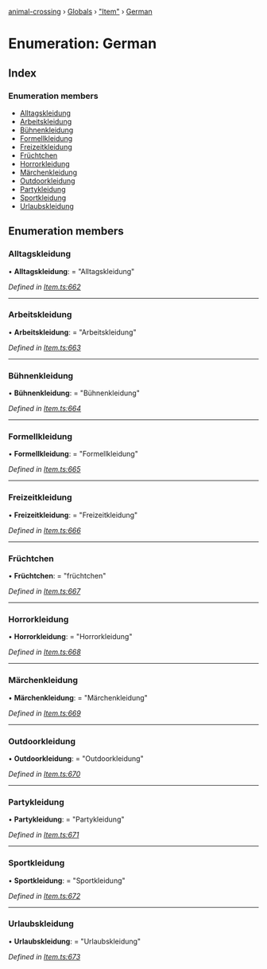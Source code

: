 [animal-crossing](../README.md) › [Globals](../globals.md) › ["Item"](../modules/_item_.md) › [German](_item_.german.md)

# Enumeration: German

## Index

### Enumeration members

* [Alltagskleidung](_item_.german.md#alltagskleidung)
* [Arbeitskleidung](_item_.german.md#arbeitskleidung)
* [Bühnenkleidung](_item_.german.md#bühnenkleidung)
* [Formellkleidung](_item_.german.md#formellkleidung)
* [Freizeitkleidung](_item_.german.md#freizeitkleidung)
* [Früchtchen](_item_.german.md#früchtchen)
* [Horrorkleidung](_item_.german.md#horrorkleidung)
* [Märchenkleidung](_item_.german.md#märchenkleidung)
* [Outdoorkleidung](_item_.german.md#outdoorkleidung)
* [Partykleidung](_item_.german.md#partykleidung)
* [Sportkleidung](_item_.german.md#sportkleidung)
* [Urlaubskleidung](_item_.german.md#urlaubskleidung)

## Enumeration members

###  Alltagskleidung

• **Alltagskleidung**: = "Alltagskleidung"

*Defined in [Item.ts:662](https://github.com/Norviah/animal-crossing/blob/fc7c924/module/types/Item.ts#L662)*

___

###  Arbeitskleidung

• **Arbeitskleidung**: = "Arbeitskleidung"

*Defined in [Item.ts:663](https://github.com/Norviah/animal-crossing/blob/fc7c924/module/types/Item.ts#L663)*

___

###  Bühnenkleidung

• **Bühnenkleidung**: = "Bühnenkleidung"

*Defined in [Item.ts:664](https://github.com/Norviah/animal-crossing/blob/fc7c924/module/types/Item.ts#L664)*

___

###  Formellkleidung

• **Formellkleidung**: = "Formellkleidung"

*Defined in [Item.ts:665](https://github.com/Norviah/animal-crossing/blob/fc7c924/module/types/Item.ts#L665)*

___

###  Freizeitkleidung

• **Freizeitkleidung**: = "Freizeitkleidung"

*Defined in [Item.ts:666](https://github.com/Norviah/animal-crossing/blob/fc7c924/module/types/Item.ts#L666)*

___

###  Früchtchen

• **Früchtchen**: = "früchtchen"

*Defined in [Item.ts:667](https://github.com/Norviah/animal-crossing/blob/fc7c924/module/types/Item.ts#L667)*

___

###  Horrorkleidung

• **Horrorkleidung**: = "Horrorkleidung"

*Defined in [Item.ts:668](https://github.com/Norviah/animal-crossing/blob/fc7c924/module/types/Item.ts#L668)*

___

###  Märchenkleidung

• **Märchenkleidung**: = "Märchenkleidung"

*Defined in [Item.ts:669](https://github.com/Norviah/animal-crossing/blob/fc7c924/module/types/Item.ts#L669)*

___

###  Outdoorkleidung

• **Outdoorkleidung**: = "Outdoorkleidung"

*Defined in [Item.ts:670](https://github.com/Norviah/animal-crossing/blob/fc7c924/module/types/Item.ts#L670)*

___

###  Partykleidung

• **Partykleidung**: = "Partykleidung"

*Defined in [Item.ts:671](https://github.com/Norviah/animal-crossing/blob/fc7c924/module/types/Item.ts#L671)*

___

###  Sportkleidung

• **Sportkleidung**: = "Sportkleidung"

*Defined in [Item.ts:672](https://github.com/Norviah/animal-crossing/blob/fc7c924/module/types/Item.ts#L672)*

___

###  Urlaubskleidung

• **Urlaubskleidung**: = "Urlaubskleidung"

*Defined in [Item.ts:673](https://github.com/Norviah/animal-crossing/blob/fc7c924/module/types/Item.ts#L673)*
